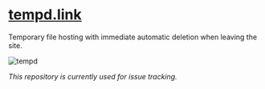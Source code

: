 # [tempd.link](https://tempd.link/)
Temporary file hosting with immediate automatic deletion when leaving the site.

![tempd](https://cloud.githubusercontent.com/assets/7763217/17719902/c4078ad4-6415-11e6-805b-f0460996ba44.png)

_This repository is currently used for issue tracking._
